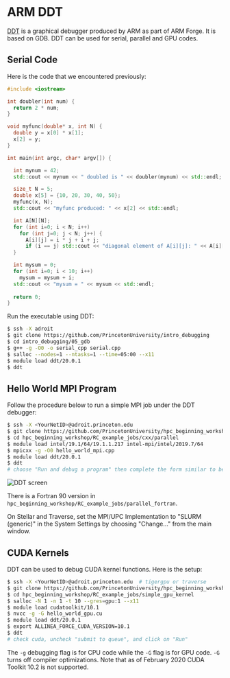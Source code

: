 # ARM DDT

[DDT](https://developer.arm.com/tools-and-software/server-and-hpc/debug-and-profile/arm-forge/arm-ddt) is a graphical debugger produced by ARM as part of ARM Forge. It is based on GDB. DDT can be used for serial, parallel and GPU codes.

## Serial Code

Here is the code that we encountered previously:

```c++
#include <iostream>

int doubler(int num) {
  return 2 * num;
}

void myfunc(double* x, int N) {
  double y = x[0] * x[1];
  x[2] = y;
}

int main(int argc, char* argv[]) {

  int mynum = 42;
  std::cout << mynum << " doubled is " << doubler(mynum) << std::endl;

  size_t N = 5;
  double x[5] = {10, 20, 30, 40, 50};
  myfunc(x, N);
  std::cout << "myfunc produced: " << x[2] << std::endl;

  int A[N][N];
  for (int i=0; i < N; i++)
    for (int j=0; j < N; j++) {
      A[i][j] = i * j + i + j;
      if (i == j) std::cout << "diagonal element of A[i][j]: " << A[i][j] << std::endl;
  }

  int mysum = 0;
  for (int i=0; i < 10; i++)
    mysum = mysum + i;
  std::cout << "mysum = " << mysum << std::endl;
 
  return 0;
}
```

Run the executable using DDT:

```bash
$ ssh -X adroit
$ git clone https://github.com/PrincetonUniversity/intro_debugging
$ cd intro_debugging/05_gdb
$ g++ -g -O0 -o serial_cpp serial.cpp
$ salloc --nodes=1 --ntasks=1 --time=05:00 --x11
$ module load ddt/20.0.1
$ ddt
```

## Hello World MPI Program

Follow the procedure below to run a simple MPI job under the DDT debugger:

```bash
$ ssh -X <YourNetID>@adroit.princeton.edu
$ git clone https://github.com/PrincetonUniversity/hpc_beginning_workshop
$ cd hpc_beginning_workshop/RC_example_jobs/cxx/parallel
$ module load intel/19.1/64/19.1.1.217 intel-mpi/intel/2019.7/64
$ mpicxx -g -O0 hello_world_mpi.cpp
$ module load ddt/20.0.1
$ ddt
# choose "Run and debug a program" then complete the form similar to below
```

![DDT screen](https://tigress-web.princeton.edu/~jdh4/ddt_mpi_hello_world.png)

There is a Fortran 90 version in `hpc_beginning_workshop/RC_example_jobs/parallel_fortran`.

On Stellar and Traverse, set the MPI/UPC Implementation to "SLURM (generic)" in the System Settings by choosing "Change..." from the main window.

## CUDA Kernels

DDT can be used to debug CUDA kernel functions. Here is the setup:

```bash
$ ssh -X <YourNetID>@adroit.princeton.edu  # tigergpu or traverse
$ git clone https://github.com/PrincetonUniversity/hpc_beginning_workshop
$ cd hpc_beginning_workshop/RC_example_jobs/simple_gpu_kernel
$ salloc -N 1 -n 1 -t 10 --gres=gpu:1 --x11
$ module load cudatoolkit/10.1
$ nvcc -g -G hello_world_gpu.cu
$ module load ddt/20.0.1
$ export ALLINEA_FORCE_CUDA_VERSION=10.1
$ ddt
# check cuda, uncheck "submit to queue", and click on "Run"
```

The `-g` debugging flag is for CPU code while the `-G` flag is for GPU code. `-G` turns off compiler optimizations. Note that as of February 2020 CUDA Toolkit 10.2 is not supported.
